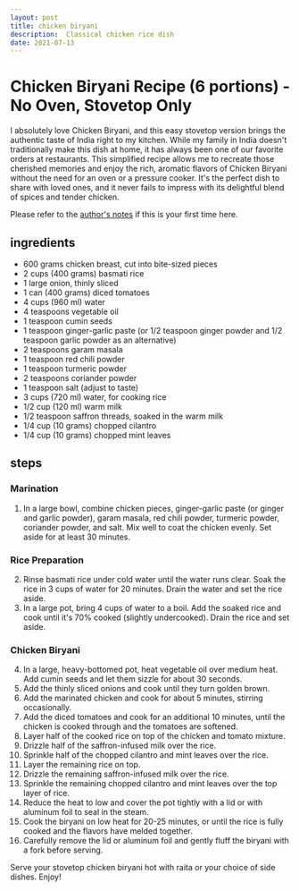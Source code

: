 ```yaml
---
layout: post
title: chicken biryani
description:  Classical chicken rice dish
date: 2021-07-13
---
```

# Chicken Biryani Recipe (6 portions) - No Oven, Stovetop Only

I absolutely love Chicken Biryani, and this easy stovetop version brings the authentic taste of India right to my kitchen. While my family in India doesn't traditionally make this dish at home, it has always been one of our favorite orders at restaurants. This simplified recipe allows me to recreate those cherished memories and enjoy the rich, aromatic flavors of Chicken Biryani without the need for an oven or a pressure cooker. It's the perfect dish to share with loved ones, and it never fails to impress with its delightful blend of spices and tender chicken.

Please refer to the [author's notes](https://nchahare.github.io/blog/2022/cooking/) if this is your first time here.


## ingredients

-   600 grams chicken breast, cut into bite-sized pieces
-   2 cups (400 grams) basmati rice
-   1 large onion, thinly sliced
-   1 can (400 grams) diced tomatoes
-   4 cups (960 ml) water
-   4 teaspoons vegetable oil
-   1 teaspoon cumin seeds
-   1 teaspoon ginger-garlic paste (or 1/2 teaspoon ginger powder and 1/2 teaspoon garlic powder as an alternative)
-   2 teaspoons garam masala
-   1 teaspoon red chili powder
-   1 teaspoon turmeric powder
-   2 teaspoons coriander powder
-   1 teaspoon salt (adjust to taste)
-   3 cups (720 ml) water, for cooking rice
-   1/2 cup (120 ml) warm milk
-   1/2 teaspoon saffron threads, soaked in the warm milk
-   1/4 cup (10 grams) chopped cilantro
-   1/4 cup (10 grams) chopped mint leaves

## steps

### Marination

1.  In a large bowl, combine chicken pieces, ginger-garlic paste (or ginger and garlic powder), garam masala, red chili powder, turmeric powder, coriander powder, and salt. Mix well to coat the chicken evenly. Set aside for at least 30 minutes.

### Rice Preparation

2.  Rinse basmati rice under cold water until the water runs clear. Soak the rice in 3 cups of water for 20 minutes. Drain the water and set the rice aside.
3.  In a large pot, bring 4 cups of water to a boil. Add the soaked rice and cook until it's 70% cooked (slightly undercooked). Drain the rice and set aside.
    

### Chicken Biryani

4.  In a large, heavy-bottomed pot, heat vegetable oil over medium heat. Add cumin seeds and let them sizzle for about 30 seconds.
5.  Add the thinly sliced onions and cook until they turn golden brown.
6.  Add the marinated chicken and cook for about 5 minutes, stirring occasionally.
7.  Add the diced tomatoes and cook for an additional 10 minutes, until the chicken is cooked through and the tomatoes are softened.
8.  Layer half of the cooked rice on top of the chicken and tomato mixture.
9.  Drizzle half of the saffron-infused milk over the rice.
10.  Sprinkle half of the chopped cilantro and mint leaves over the rice.
11.  Layer the remaining rice on top.
12.  Drizzle the remaining saffron-infused milk over the rice.
13.  Sprinkle the remaining chopped cilantro and mint leaves over the top layer of rice.
14.  Reduce the heat to low and cover the pot tightly with a lid or with aluminum foil to seal in the steam.
15.  Cook the biryani on low heat for 20-25 minutes, or until the rice is fully cooked and the flavors have melded together.
16.  Carefully remove the lid or aluminum foil and gently fluff the biryani with a fork before serving.
    

Serve your stovetop chicken biryani hot with raita or your choice of side dishes. Enjoy!